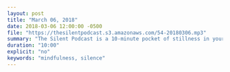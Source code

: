 ```yaml
---
layout: post
title: "March 06, 2018"
date: 2018-03-06 12:00:00 -0500
file: "https://thesilentpodcast.s3.amazonaws.com/54-20180306.mp3"
summary: "The Silent Podcast is a 10-minute pocket of stillness in your day. Listen to it at a set time every day, in the middle of a busy commute, or when you simply need a break from all of the hustle and bustle of distraction around you."
duration: "10:00"
explicit: "no"
keywords: "mindfulness, silence"
---
```

